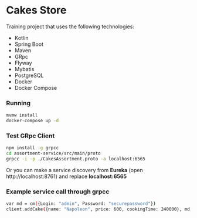 # Cakes Store

Training project that uses the following technologies:

* Kotlin
* Spring Boot
* Maven
* GRpc
* Flyway
* Mybatis
* PostgreSQL
* Docker
* Docker Compose

### Running
```bash
mvmw install
docker-compose up -d
```

### Test GRpc Client
```bash
npm install -g grpcc
cd assortment-service/src/main/proto
grpcc -i -p ./CakesAssortment.proto -a localhost:6565
```

Or you can make a service discovery from **Eureka** (open http://localhost:8761) and replace **localhost:6565**

### Example service call through grpcc
```bash
var md = cm({Login: "admin", Password: "securepassword"})
client.addCake({name: "Napoleon", price: 600, cookingTime: 240000}, md, printReply)
```